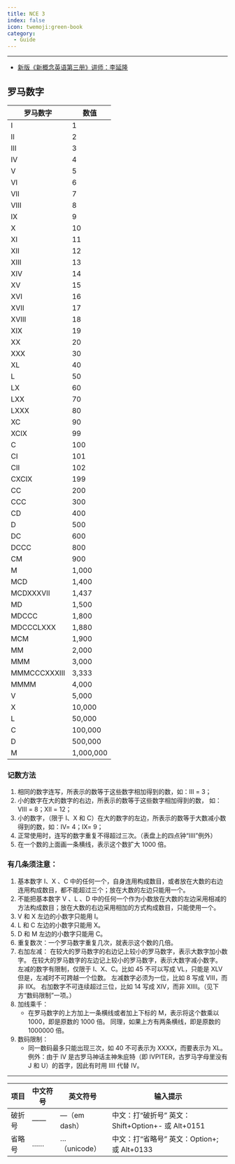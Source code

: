 ```yaml
---
title: NCE 3
index: false
icon: twemoji:green-book
category:
  - Guide
---
```


<Catalog />

---

- [新版《新概念英语第三册》讲师：李延隆](https://www.youtube.com/watch?list=PLGnHtEN8U57Oy9dLDwfvqUFH0IBH7p2S4)

## 罗马数字

| 罗马数字     | 数值      |
| ------------ | --------- |
| I            | 1         |
| II           | 2         |
| III          | 3         |
| IV           | 4         |
| V            | 5         |
| VI           | 6         |
| VII          | 7         |
| VIII         | 8         |
| IX           | 9         |
| X            | 10        |
| XI           | 11        |
| XII          | 12        |
| XIII         | 13        |
| XIV          | 14        |
| XV           | 15        |
| XVI          | 16        |
| XVII         | 17        |
| XVIII        | 18        |
| XIX          | 19        |
| XX           | 20        |
| XXX          | 30        |
| XL           | 40        |
| L            | 50        |
| LX           | 60        |
| LXX          | 70        |
| LXXX         | 80        |
| XC           | 90        |
| XCIX         | 99        |
| C            | 100       |
| CI           | 101       |
| CII          | 102       |
| CXCIX        | 199       |
| CC           | 200       |
| CCC          | 300       |
| CD           | 400       |
| D            | 500       |
| DC           | 600       |
| DCCC         | 800       |
| CM           | 900       |
| M            | 1,000     |
| MCD          | 1,400     |
| MCDXXXVII    | 1,437     |
| MD           | 1,500     |
| MDCCC        | 1,800     |
| MDCCCLXXX    | 1,880     |
| MCM          | 1,900     |
| MM           | 2,000     |
| MMM          | 3,000     |
| MMMCCCXXXIII | 3,333     |
| MMMM         | 4,000     |
| V            | 5,000     |
| X            | 10,000    |
| L            | 50,000    |
| C            | 100,000   |
| D            | 500,000   |
| M            | 1,000,000 |

### &#x20;**记数方法**

1. 相同的数字连写，所表示的数等于这些数字相加得到的数，如：Ⅲ = 3；
2. 小的数字在大的数字的右边，所表示的数等于这些数字相加得到的数， 如：Ⅷ = 8；Ⅻ = 12；
3. 小的数字，（限于 Ⅰ、X 和 C）在大的数字的左边，所表示的数等于大数减小数得到的数，如：Ⅳ= 4；Ⅸ= 9；
4. 正常使用时，连写的数字重复不得超过三次。（表盘上的四点钟“IIII”例外）
5. 在一个数的上面画一条横线，表示这个数扩大 1000 倍。

### 有几条须注意：

1. 基本数字 Ⅰ、X 、C 中的任何一个，自身连用构成数目，或者放在大数的右边连用构成数目，都不能超过三个；放在大数的左边只能用一个。
2. 不能把基本数字 V 、L 、D 中的任何一个作为小数放在大数的左边采用相减的方法构成数目；放在大数的右边采用相加的方式构成数目，只能使用一个。
3. V 和 X 左边的小数字只能用 Ⅰ。
4. L 和 C 左边的小数字只能用 X。
5. D 和 M 左边的小数字只能用 C。
6. 重复数次：一个罗马数字重复几次，就表示这个数的几倍。
7. 右加左减：
   在较大的罗马数字的右边记上较小的罗马数字，表示大数字加小数字。
   在较大的罗马数字的左边记上较小的罗马数字，表示大数字减小数字。
   左减的数字有限制，仅限于 I、X、C。比如 45 不可以写成 VL，只能是 XLV
   但是，左减时不可跨越一个位数。
   左减数字必须为一位，比如 8 写成 VIII，而非 IIX。
   右加数字不可连续超过三位，比如 14 写成 XIV，而非 XIIII。（见下方“数码限制”一项。）
8. 加线乘千：
   - 在罗马数字的上方加上一条横线或者加上下标的 Ⅿ，表示将这个数乘以 1000，即是原数的 1000 倍。
     同理，如果上方有两条横线，即是原数的 1000000 倍。
9. 数码限制：
   - 同一数码最多只能出现三次，如 40 不可表示为 XXXX，而要表示为 XL。
     例外：由于 IV 是古罗马神话主神朱庇特（即 IVPITER，古罗马字母里没有 J 和 U）的首字，因此有时用 IIII 代替 Ⅳ。

---

| 项目   | 中文符号 | 英文符号      | 输入提示                                          |
| ------ | -------- | ------------- | ------------------------------------------------- |
| 破折号 | ——       | —（em dash）  | 中文：打“破折号” 英文：Shift+Option+- 或 Alt+0151 |
| 省略号 | ……       | … （unicode） | 中文：打“省略号” 英文：Option+; 或 Alt+0133       |
